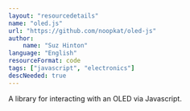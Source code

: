 ```yaml
---
layout: "resourcedetails"
name: "oled.js"
url: "https://github.com/noopkat/oled-js"
author:
    name: "Suz Hinton"
language: "English"
resourceFormat: code
tags: ["javascript", "electronics"]
descNeeded: true
---
```


A library for interacting with an OLED via Javascript.